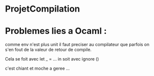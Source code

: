 # ProjetCompilation


# Problemes lies a Ocaml : 

comme env n'est plus unit il faut preciser au compilateur que parfois on s'en fout de la valeur de retour de compile.

Cela se foit avec let _ = ... in
soit avec ignore ()

c'est chiant et moche a geree ...
